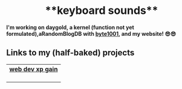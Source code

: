 <div align="center">
 <h1>**keyboard sounds**</h1>
  </div>
  <strong><p>I'm working on daygold, a kernel (function not yet formulated),aRandomBlogDB with <a href="https://byte1001.dev" target="_blank">byte1001</a>, and my website! 😎😎</strong></p>
  <strong></strong>
<table width="100%">
<tr>
 <h2>Links to my (half-baked) projects</h2>
<td align="center">
<a href="defaultpilot.github.io">
<strong>web dev xp gain</strong>
<br />
<br />
